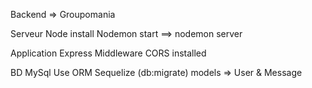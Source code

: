 Backend => Groupomania

Serveur Node 
    install Nodemon
    start ==> nodemon server

Application Express 
    Middleware CORS installed

BD MySql
    Use ORM Sequelize (db:migrate)
    models => User & Message